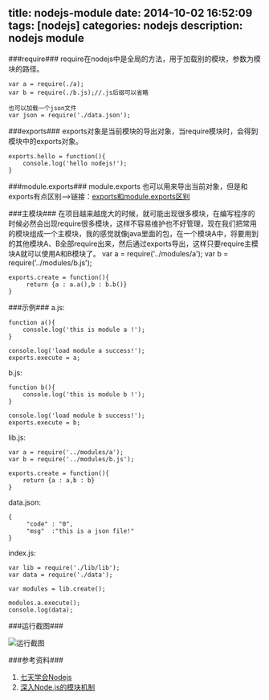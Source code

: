 title: nodejs-module
date: 2014-10-02 16:52:09
tags: [nodejs] 
categories: nodejs 
description: nodejs module
---
###require###
require在nodejs中是全局的方法，用于加载别的模块，参数为模块的路径。
	
	var a = require(./a);
	var b = require(./b.js);//.js后缀可以省略

	也可以加载一个json文件
	var json = require('./data.json');

###exports###
exports对象是当前模块的导出对象，当require模块时，会得到模块中的exports对象。

	exports.hello = function(){
    	console.log('hello nodejs!');
	}

<!--more-->
###module.exports###
module.exports 也可以用来导出当前对象，但是和exports有点区别-->链接：[exports和module.exports区别](http://www.cnblogs.com/pigtail/archive/2013/01/14/2859555.html)

###主模块###
在项目越来越庞大的时候，就可能出现很多模块，在编写程序的时候必然会出现require很多模块，这样不容易维护也不好管理，现在我们把常用的模块组成一个主模块，我的感觉就像java里面的包，在一个模块A中，将要用到的其他模块A、B全部require出来，然后通过exports导出，这样只要require主模块A就可以使用A和B模块了。
    var a = require('../modules/a');
	var b = require('../modules/b.js');

	exports.create = function(){
    	 return {a : a.a(),b : b.b()}
	}
###示例###
a.js:

	function a(){
    	console.log('this is module a !');
	}

	console.log('load module a success!');
	exports.execute = a;

b.js:

	function b(){
    	console.log('this is module b !');
	}

	console.log('load module b success!');
	exports.execute = b;

lib.js:

	var a = require('../modules/a');
	var b = require('../modules/b.js');

	exports.create = function(){
	    return {a : a,b : b}
	}

data.json:

	{
	     "code" : "0",
	     "msg"  :"this is a json file!"
	}

index.js:

	var lib = require('./lib/lib');
	var data = require('./data');
	
	var modules = lib.create();
	
	modules.a.execute();
	console.log(data);

###运行截图###

![运行截图](http://icaifeimg.qiniudn.com/node-module-exec.png)

###参考资料###


1. [七天学会Nodejs](http://nqdeng.github.io/7-days-nodejs/#1.5)
2. [深入Node.js的模块机制](http://www.infoq.com/cn/articles/nodejs-module-mechanism/) 